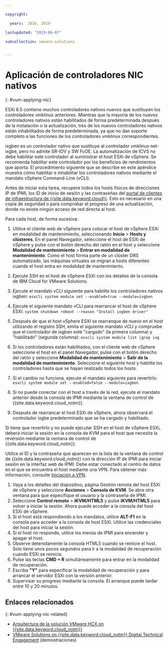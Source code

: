 ```yaml
---

copyright:

  years:  2016, 2019

lastupdated: "2019-06-07"

subcollection: vmware-solutions


---
```


# Aplicación de controladores NIC nativos
{: #vum-applying-nic}

ESXi 6.5 contiene muchos controladores nativos nuevos que sustituyen los controladores vmklinux anteriores. Mientras que la mayoría de los nuevos controladores nativos están habilitados de forma predeterminada después de la instalación o la actualización, tres de los nuevos controladores nativos están inhabilitados de forma predeterminada, ya que no dan soporte completo a las funciones de los controladores vmklinux correspondientes.

ixgben es un controlador nativo que sustituye al controlador vmklinux net-ixgbe, pero no admite SR-IOV y SW FcOE. La automatización de ICVS no debe habilitar este controlador al suministrar el host ESXi de vSphere. Se recomienda habilitar este controlador por los beneficios de rendimientos que aporta. El procedimiento siguiente que se describe en este apéndice muestra cómo habilitar e inhabilitar los controladores nativos mediante el mandato vSphere Command-Line (vCLI).

Antes de iniciar esta tarea, recupere todos los hosts físicos de direcciones IP de IPMI, los ID de inicio de sesión y las contraseñas del [portal de clientes de infraestructura de {{site.data.keyword.cloud}}](https://control.softlayer.com/devices). Esto es necesario en una copia de seguridad o para comprobar el progreso de una actualización, donde no existe ningún acceso de red directa al host.

Para cada host, de forma sucesiva:
1. Utilice el cliente web de vSphere para colocar el host de vSphere ESXi en modalidad de mantenimiento, seleccionando **Inicio** > **Hosts y clústeres**. En el panel Navegador, seleccione el host de ESXi de vSphere y pulse con el botón derecho del ratón en el host y seleccione **Modalidad de mantenimiento** > **Entrar en modalidad de mantenimiento**. Como el host forma parte de un clúster DRS automatizado, las máquinas virtuales se migran a hosts diferentes cuando el host entra en modalidad de mantenimiento.
2. Ejecute SSH en el host de vSphere ESXi con los detalles de la consola de IBM Cloud for VMware Solutions.
3. Ejecute el mandato vCLI siguiente para habilite los controladores nativos ixgben:
  `esxcli system module set --enabled=true --module=ixgben`
4. Ejecute el siguiente mandato vCLI para rearrancar el host de vSphere ESXi:
  `system shutdown reboot --reason "Install ixgben driver"`
5. Después de que el host vSphere ESXI se rearranque de nuevo en el host utilizando el registro SSH, emita el siguiente mandato vCLI y compruebe que el controlador de ixgben esté "cargado" (la primera columna) y "habilitado" (segunda columna):
  `esxcli system module list |grep ixg`
6. Si los controladores están habilitados, con el cliente web de vSphere seleccione el host en el panel Navegador, pulse con el botón derecho del ratón y seleccione **Modalidad de mantenimiento** > **Salir de la modalidad de mantenimiento**. Seleccione el siguiente host y habilite los controladores hasta que se hayan realizado todos los hosts.
7. Si el cambio no funciona, ejecute el mandato siguiente para revertirlo:
  `esxcli system module set --enabled=false --module=ixgben`

8. Si no puede conectar con el host a través de la red, ejecute el mandato anterior desde la consola de IPMI mediante la ventana de control de {{site.data.keyword.cloud_notm}}.
9. Después de rearrancar el host ESXi de vSphere, ahora observará el controlador ixgbe predeterminado que se ha cargado y habilitado.

Si tiene que revertirlo y no puede ejecutar SSH en el host de vSphere ESXi, deberá iniciar la sesión en la consola de KVM para el host que necesita la reversión mediante la ventana de control de {{site.data.keyword.cloud_notm}}.

Utilice el ID y la contraseña que aparecen en la lista de la ventana de control de {{site.data.keyword.cloud_notm}} con la dirección IP de IPMI para iniciar sesión en la interfaz web de IPMI. Debe estar conectado al centro de datos en el que se encuentra el host mediante una VPN. Para obtener más información, consulte
[Iniciación a VPN](/docs/infrastructure/iaas-vpn?topic=VPN-getting-started).

1. Vaya a los detalles del dispositivo, página Gestión remota del host ESXi de vSphere y seleccione **Acciones** > **Consola de KVM**. Se abre otra ventana para que especifique el usuario y la contraseña de IPMI.
2. Seleccione **Control remoto** > **iKVM/HTML5** y pulse **iKVM/HTML5** para volver a iniciar la sesión. Ahora puede acceder a la consola del host ESXi de vSphere.
3. Si el host está respondiendo a los mandatos, utilice **ALT-F1** en la consola para acceder a la consola de host ESXi. Utilice las credenciales del host para iniciar la sesión.
4. Si el host no responde, utilice los menús de IPMI para encender y apagar el host.
5. Observe detenidamente la consola HTML5 cuando se reinicie el host. Solo tiene unos pocos segundos para ir a la modalidad de recuperación cuando ESXi se reinicia.
6. Pulse las teclas **CMD + R** simultáneamente para entrar en la modalidad de recuperación.
7. Escriba **"Y"** para especificar la modalidad de recuperación y para arrancar el servidor ESXi con la versión anterior.
8. Supervisar su progreso mediante la consola. El arranque puede tardar entre 10 y 20 minutos.

## Enlaces relacionados
{: #vum-applying-nic-related}

* [Arquitectura de la solución VMware HCX on {{site.data.keyword.cloud_notm}}](/docs/services/vmwaresolutions/services?topic=vmware-solutions-hcx-archi-intro#hcx-archi-intro)
* [VMware Solutions on {{site.data.keyword.cloud_notm}} Digital Technical Engagement](https://ibm-dte.mybluemix.net/vmware) (demostraciones)
